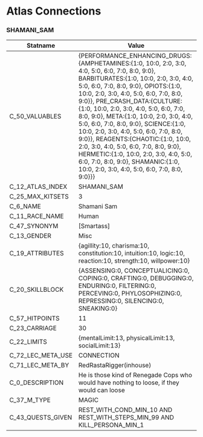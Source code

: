 

# Atlas Connections





### SHAMANI_SAM
| Statname | Value | 
|  --  |  --  | 
| C_50_VALUABLES | {PERFORMANCE_ENHANCING_DRUGS:{AMPHETAMINES:{1:0, 10:0, 2:0, 3:0, 4:0, 5:0, 6:0, 7:0, 8:0, 9:0}, BARBITURATES:{1:0, 10:0, 2:0, 3:0, 4:0, 5:0, 6:0, 7:0, 8:0, 9:0}, OPIOTS:{1:0, 10:0, 2:0, 3:0, 4:0, 5:0, 6:0, 7:0, 8:0, 9:0}}, PRE_CRASH_DATA:{CULTURE:{1:0, 10:0, 2:0, 3:0, 4:0, 5:0, 6:0, 7:0, 8:0, 9:0}, META:{1:0, 10:0, 2:0, 3:0, 4:0, 5:0, 6:0, 7:0, 8:0, 9:0}, SCIENCE:{1:0, 10:0, 2:0, 3:0, 4:0, 5:0, 6:0, 7:0, 8:0, 9:0}}, REAGENTS:{CHAOTIC:{1:0, 10:0, 2:0, 3:0, 4:0, 5:0, 6:0, 7:0, 8:0, 9:0}, HERMETIC:{1:0, 10:0, 2:0, 3:0, 4:0, 5:0, 6:0, 7:0, 8:0, 9:0}, SHAMANIC:{1:0, 10:0, 2:0, 3:0, 4:0, 5:0, 6:0, 7:0, 8:0, 9:0}}} | 
| C_12_ATLAS_INDEX | SHAMANI_SAM | 
| C_25_MAX_KITSETS | 3 | 
| C_6_NAME | Shamani Sam | 
| C_11_RACE_NAME | Human | 
| C_47_SYNONYM | [Smartass] | 
| C_13_GENDER | Misc | 
| C_19_ATTRIBUTES | {agillity:10, charisma:10, constitution:10, intuition:10, logic:10, reaction:10, strength:10, willpower:10} | 
| C_20_SKILLBLOCK | {ASSENSING:0, CONCEPTUALICING:0, COPING:0, CRAFTING:0, DEBUGGING:0, ENDURING:0, FILTERING:0, PERCEVING:0, PHYLOSOPHIZING:0, REPRESSING:0, SILENCING:0, SNEAKING:0} | 
| C_57_HITPOINTS | 11 | 
| C_23_CARRIAGE | 30 | 
| C_22_LIMITS | {mentalLimit:13, physicalLimit:13, socialLimit:13} | 
| C_72_LEC_META_USE | CONNECTION | 
| C_71_LEC_META_BY | RedRastaRigger(inhouse) | 
| C_0_DESCRIPTION | He is those kind of Renegade Cops who would have nothing to loose, if they would can loose | 
| C_37_M_TYPE | MAGIC | 
| C_43_QUESTS_GIVEN | REST_WITH_COND_MIN_10 AND REST_WITH_STEPS_MIN_99 AND KILL_PERSONA_MIN_1 | 

